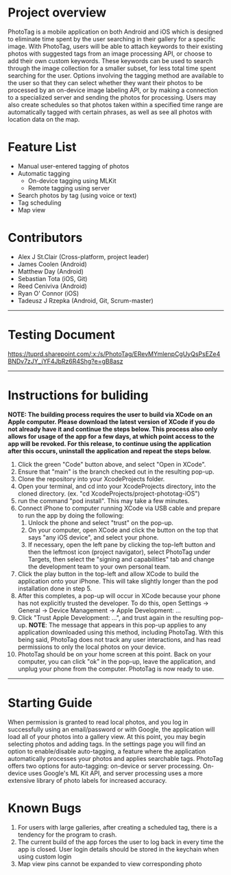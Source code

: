 # Project overview
PhotoTag is a mobile application on both Android and iOS which is designed to eliminate time spent by the user searching in their gallery for a specific image. With PhotoTag, users will be able to attach keywords to their existing photos with suggested tags from an image processing API, or choose to add their own custom keywords. These keywords can be used to search through the image collection for a smaller subset, for less total time spent searching for the user. Options involving the tagging method are available to the user so that they can select whether they want their photos to be processed by an on-device image labeling API, or by making a connection to a specialized server and sending the photos for processing. Users may also create schedules so that photos taken within a specified time range are automatically tagged with certain phrases, as well as see all photos with location data on the map. 

# Feature List
* Manual user-entered tagging of photos
* Automatic tagging
  * On-device tagging using MLKit
  * Remote tagging using server
* Search photos by tag (using voice or text)
* Tag scheduling
* Map view

# Contributors
* Alex J St.Clair (Cross-platform, project leader)
* James Coolen (Android)
* Matthew Day (Android)
* Sebastian Tota (iOS, Git)
* Reed Ceniviva (Android)
* Ryan O' Connor (iOS)
* Tadeusz J Rzepka (Android, Git, Scrum-master)

***
# Testing Document
<https://tuprd.sharepoint.com/:x:/s/PhotoTag/ERevMYmlenpCgUyQsPsEZe4BNDv7zJY_jYF4JbRz6R4Shg?e=gB8asz>
***

# Instructions for buliding

**NOTE: The building process requires the user to build via XCode on an Apple computer. Please download the latest version of XCode if you do not already have it and continue the steps below. This process also only allows for usage of the app for a few days, at which point access to the app will be revoked. For this release, to continue using the application after this occurs, uninstall the application and repeat the steps below.**

1. Click the green "Code" button above, and select "Open in XCode".
2. Ensure that "main" is the branch checked out in the resulting pop-up.
3. Clone the repository into your XcodeProjects folder.
4. Open your terminal, and cd into your XcodeProjects directory, into the cloned directory. (ex. "cd XcodeProjects/project-phototag-iOS")
5. run the command "pod install". This may take a few minutes. 
7. Connect iPhone to computer running XCode via USB cable and prepare to run the app by doing the following:
    1. Unlock the phone and select "trust" on the pop-up.
    2. On your computer, open XCode and click the button on the top that says "any iOS device", and select your phone. 
    3. If necessary, open the left pane by clicking the top-left button and then the leftmost icon (project navigator), select PhotoTag under Targets, then select the "signing and capabilities" tab and change the development team to your own personal team. 
8. Click the play button in the top-left and allow XCode to build the application onto your iPhone. This will take slightly longer than the pod installation done in step 5. 
9. After this completes, a pop-up will occur in XCode because your phone has not explicitly trusted the developer. To do this, open Settings -> General -> Device Management -> Apple Development: ...
10. Click "Trust Apple Development: ...", and trust again in the resulting pop-up. 
    **NOTE**: The message that appears in this pop-up applies to any application downloaded using this method, including PhotoTag. With this being said, PhotoTag does not track any user interactions, and has read permissions to only the local photos on your device. 
12. PhotoTag should be on your home screen at this point. Back on your computer, you can click "ok" in the pop-up, leave the application, and unplug your phone from the computer. PhotoTag is now ready to use. 

***

# Starting Guide

When permission is granted to read local photos, and you log in successfully using an email/password or with Google, the application will load all of your photos into a gallery view. At this point, you may begin selecting photos and adding tags. In the settings page you will find an option to enable/disable auto-tagging, a feature where the application automatically processes your photos and applies searchable tags. PhotoTag offers two options for auto-tagging: on-device or server processing. On-device uses Google's ML Kit API, and server processing uses a more extensive library of photo labels for increased accuracy. 

# Known Bugs

1.	For users with large galleries, after creating a scheduled tag, there is a tendency for the program to crash.
2. The current build of the app forces the user to log back in every time the app is closed. User login details should be stored in the keychain when using custom login
3. Map view pins cannot be expanded to view corresponding photo

